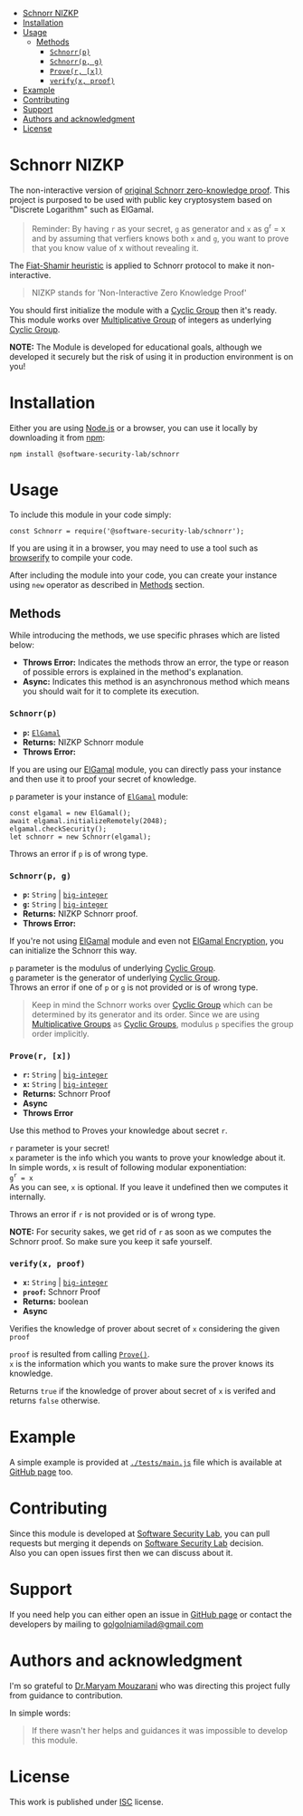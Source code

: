 - [Schnorr NIZKP](#schnorr-nizkp)
- [Installation](#installation)
- [Usage](#usage)
  - [Methods](#methods)
    - [`Schnorr(p)`](#schnorrp)
    - [`Schnorr(p, g)`](#schnorrp-g)
    - [`Prove(r, [x])`](#prover-x)
    - [`verify(x, proof)`](#verifyx-proof)
- [Example](#example)
- [Contributing](#contributing)
- [Support](#support)
- [Authors and acknowledgment](#authors-and-acknowledgment)
- [License](#license)

# Schnorr NIZKP

The non-interactive version of [original Schnorr zero-knowledge proof][sh]. This project is purposed to be used with public key cryptosystem based on "Discrete Logarithm" such as ElGamal.

> Reminder: By having `r` as your secret, `g` as generator and `x` as g<sup>r</sup> = x and by assuming that verfiers knows both `x` and `g`, you want to prove that you know value of x without revealing it.

The [Fiat-Shamir heuristic][fsh] is applied to Schnorr protocol to make it non-interactive.

>NIZKP stands for 'Non-Interactive Zero Knowledge Proof'

You should first initialize the module with a [Cyclic Group][cg] then it's ready.  
This module works over [Multiplicative Group][mg] of integers as underlying [Cyclic Group][cg].

**NOTE:** The Module is developed for educational goals, although we developed it securely but the risk of using it in production environment is on you!


>
# Installation

Either you are using [Node.js][nj] or a browser, you can use it locally by downloading it from [npm][np]: 
```
npm install @software-security-lab/schnorr
```

# Usage

To include this module in your code simply:

```
const Schnorr = require('@software-security-lab/schnorr');
```

If you are using it in a browser, you may need to use a tool such as [browserify][by] to compile your code.

After including the module into your code, you can create your instance using `new` operator as described in [Methods](#methods) section.

## Methods

While introducing the methods, we use specific phrases which are listed below:
* **Throws Error:** Indicates the methods throw an error, the type or reason of possible errors is explained in the method's explanation.
* **Async:** Indicates this method is an asynchronous method which means you should wait for it to complete its execution.


### `Schnorr(p)`
* **`p`:** [`ElGamal`][ourelg]
* **Returns:** NIZKP Schnorr module
* **Throws Error:**

If you are using our [ElGamal][ourelg] module, you can directly pass your instance and then use it to proof your secret of knowledge.

`p` parameter is your instance of [`ElGamal`][ourelg] module:

```
const elgamal = new ElGamal();
await elgamal.initializeRemotely(2048);
elgamal.checkSecurity();
let schnorr = new Schnorr(elgamal);
```

Throws an error if `p` is of wrong type.

### `Schnorr(p, g)`
* **`p`:** `String` | [`big-integer`][bi]
* **`g`:** `String` | [`big-integer`][bi]
* **Returns:** NIZKP Schnorr proof.
* **Throws Error:**

If you're not using [ElGamal][ourelg] module and even not [ElGamal Encryption][eg], you can initialize the Schnorr this way.

`p` parameter is the modulus of underlying [Cyclic Group][cg].  
`g` parameter is the generator of underlying [Cyclic Group][cg].  
Throws an error if one of `p` or `g` is not provided or is of wrong type.

> Keep in mind the Schnorr works over [Cyclic Group][cg] which can be determined by its generator and its order.
> Since we are using [Multiplicative Groups][mg] as [Cyclic Groups][cg], modulus `p` specifies the group order implicitly.

### `Prove(r, [x])`

* **`r`:** `String` | [`big-integer`][bi]
* **`x`:** `String` | [`big-integer`][bi]
* **Returns:** Schnorr Proof
* **Async**
* **Throws Error**

Use this method to Proves your knowledge about secret `r`.

`r` parameter is your secret!   
`x` parameter is the info which you wants to prove your knowledge about it. In simple words, `x` is result of following modular exponentiation:   
`g`<sup>`r`</sup>` = x`   
As you can see, `x` is optional. If you leave it undefined then we computes it internally.

Throws an error if `r` is not provided or is of wrong type.

**NOTE:** For security sakes, we get rid of `r` as soon as we computes the Schnorr proof. So make sure you keep it safe yourself.

### `verify(x, proof)`
* **`x`:** `String` | [`big-integer`][bi]
* **`proof`:** Schnorr Proof
* **Returns:** boolean
* **Async**

Verifies the knowledge of prover about secret of `x` considering the given `proof`

`proof` is resulted from calling [`Prove()`](#prover-x).   
`x` is the information which you wants to make sure the prover knows its knowledge.

Returns `true` if the knowledge of prover about secret of `x` is verifed and returns `false` otherwise.


# Example
A simple example is provided at [`./tests/main.js`][example] file which is available at [GitHub page][gitpage] too.

# Contributing
Since this module is developed at [Software Security Lab][softsl], you can pull requests but merging it depends on [Software Security Lab][softsl] decision.  
Also you can open issues first then we can discuss about it.

# Support
If you need help you can either open an issue in [GitHub page][gitpage] or contact the developers by mailing to golgolniamilad@gmail.com

# Authors and acknowledgment
I'm so grateful to [Dr.Maryam Mouzarani][tmail] who was directing this project fully from guidance to contribution.

In simple words:
> If there wasn't her helps and guidances it was impossible to develop this module.

# License
This work is published under [ISC][isc] license.



[sh]: https://en.wikipedia.org/wiki/Proof_of_knowledge#Schnorr_protocol
[fsh]: https://en.wikipedia.org/wiki/Fiat%E2%80%93Shamir_heuristic
[cg]: https://en.wikipedia.org/wiki/Cyclic_group
[np]: https://www.npmjs.com/
[nj]: https://nodejs.org/en/
[by]: https://browserify.org/

[ourelg]: https:

[bi]: https://www.npmjs.com/package/big-integer
[eg]: https://en.wikipedia.org/wiki/ElGamal_encryption
[mg]: https://en.wikipedia.org/wiki/Multiplicative_group
[example]: ./tests/main.js

[gitpage]: https://

[softsl]: https://github.com/SoftwareSecurityLab
[tmail]: mailto:maryam.mouzarani@gmail.com
[isc]: ./LICENSE